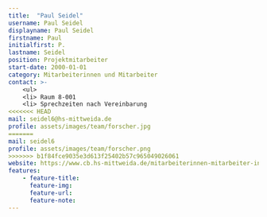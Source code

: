 ```yaml
---
title:  "Paul Seidel"
username: Paul Seidel
displayname: Paul Seidel
firstname: Paul
initialfirst: P.
lastname: Seidel
position: Projektmitarbeiter
start-date: 2000-01-01
category: Mitarbeiterinnen und Mitarbeiter
contact: >-
    <ul>
    <li> Raum 8-001
    <li> Sprechzeiten nach Vereinbarung
<<<<<<< HEAD
mail: seidel6@hs-mittweida.de
profile: assets/images/team/forscher.jpg
=======
mail: seidel6
profile: assets/images/team/forscher.png
>>>>>>> b1f84fce9035e3d613f25402b57c965049026061
website: https://www.cb.hs-mittweida.de/mitarbeiterinnen-mitarbeiter-in-ihren-fachgruppen/seidel-paul/
features:
    - feature-title: 
      feature-img: 
      feature-url: 
      feature-note: 
---
```

